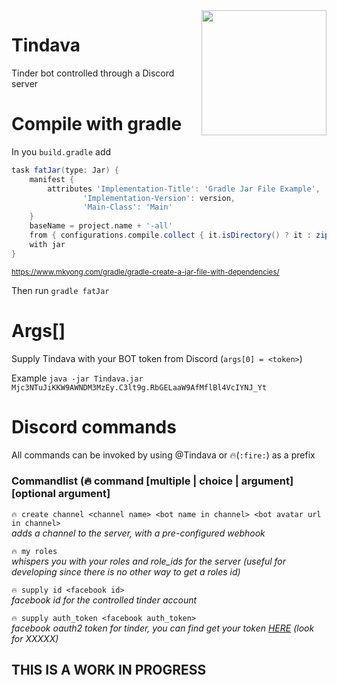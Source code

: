 <img align="right" src="http://i.imgur.com/e2BWJKr.png" height="200" width="200"/>

# Tindava
Tinder bot controlled through a Discord server





# Compile with gradle
In you `build.gradle` add
```groovy
task fatJar(type: Jar) {
    manifest {
        attributes 'Implementation-Title': 'Gradle Jar File Example',
                'Implementation-Version': version,
                'Main-Class': 'Main'
    }
    baseName = project.name + '-all'
    from { configurations.compile.collect { it.isDirectory() ? it : zipTree(it) } }
    with jar
}
```
<sub>https://www.mkyong.com/gradle/gradle-create-a-jar-file-with-dependencies/</sub>


Then run `gradle fatJar`

# Args[]
Supply Tindava with your BOT token from Discord (`args[0] = <token>`)

Example `java -jar Tindava.jar Mjc3NTuJiKKW9AWNDM3MzEy.C3lt9g.RbGELaaW9AfMflBl4VcIYNJ_Yt`

# Discord commands
All commands can be invoked by using @Tindava or 🔥(`:fire:`) as a prefix

### Commandlist (🔥 command <required argument> [multiple | choice | argument] [optional argument] ###

`🔥 create channel <channel name> <bot name in channel> <bot avatar url in channel>`<br />
*adds a channel to the server, with a pre-configured webhook*

`🔥 my roles`<br />
*whispers you with your roles and role_ids for the server (useful for developing since there is no other way to get a roles id)*

`🔥 supply id <facebook id>`<br />
*facebook id for the controlled tinder account*

`🔥 supply auth_token <facebook auth_token>`<br />
*facebook oauth2 token for tinder, you can find get your token <a href="http://www.google.com">HERE</a> (look for XXXXX)*


## THIS IS A WORK IN PROGRESS
